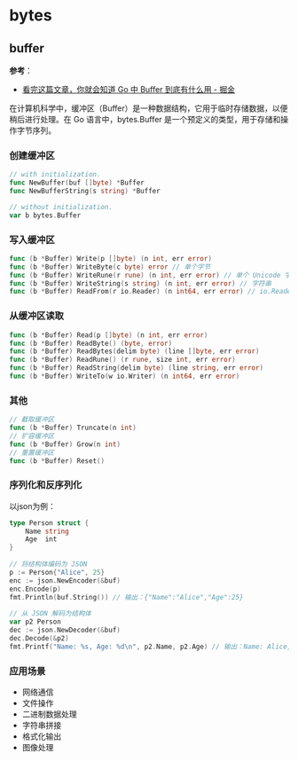 # bytes

## buffer

**参考**：

- [看完这篇文章，你就会知道 Go 中 Buffer 到底有什么用 - 掘金](https://juejin.cn/post/7229193250903507004)

在计算机科学中，缓冲区（Buffer）是一种数据结构，它用于临时存储数据，以便稍后进行处理。在 Go 语言中，bytes.Buffer 是一个预定义的类型，用于存储和操作字节序列。

### 创建缓冲区

```go
// with initialization.
func NewBuffer(buf []byte) *Buffer
func NewBufferString(s string) *Buffer

// without initialization.
var b bytes.Buffer 
```

### 写入缓冲区

```go
func (b *Buffer) Write(p []byte) (n int, err error)
func (b *Buffer) WriteByte(c byte) error // 单个字节
func (b *Buffer) WriteRune(r rune) (n int, err error) // 单个 Unicode 字符
func (b *Buffer) WriteString(s string) (n int, err error) // 字符串
func (b *Buffer) ReadFrom(r io.Reader) (n int64, err error) // io.Reader
```

### 从缓冲区读取

```go
func (b *Buffer) Read(p []byte) (n int, err error)
func (b *Buffer) ReadByte() (byte, error)
func (b *Buffer) ReadBytes(delim byte) (line []byte, err error)
func (b *Buffer) ReadRune() (r rune, size int, err error)
func (b *Buffer) ReadString(delim byte) (line string, err error)
func (b *Buffer) WriteTo(w io.Writer) (n int64, err error)
```

### 其他

```go
// 截取缓冲区
func (b *Buffer) Truncate(n int) 
// 扩容缓冲区
func (b *Buffer) Grow(n int) 
// 重置缓冲区
func (b *Buffer) Reset() 
```

### 序列化和反序列化

以json为例：

```go
type Person struct {
    Name string
    Age  int
}
​
// 将结构体编码为 JSON
p := Person{"Alice", 25}
enc := json.NewEncoder(&buf)
enc.Encode(p)
fmt.Println(buf.String()) // 输出：{"Name":"Alice","Age":25}
​
// 从 JSON 解码为结构体
var p2 Person
dec := json.NewDecoder(&buf)
dec.Decode(&p2)
fmt.Printf("Name: %s, Age: %d\n", p2.Name, p2.Age) // 输出：Name: Alice, Age: 25
```

### 应用场景

- 网络通信
- 文件操作
- 二进制数据处理
- 字符串拼接
- 格式化输出
- 图像处理
